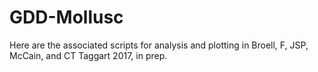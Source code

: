 # GDD-Mollusc

Here are the associated scripts for analysis and plotting in Broell, F, JSP, McCain, and CT Taggart 2017, in prep.

